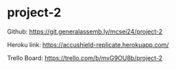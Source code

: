 # project-2

Github:
https://git.generalassemb.ly/mcsei24/project-2

Heroku link:
https://accushield-replicate.herokuapp.com/

Trello Board:
https://trello.com/b/mvG9OU8b/project-2